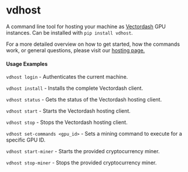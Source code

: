 # vdhost
A command line tool for hosting your machine as [Vectordash](http://vectordash.com) GPU instances. Can be installed with `pip install vdhost`.

For a more detailed overview on how to get started, how the commands work, or general questions, please visit our [hosting page.](https://vectordash.com.hosting)
#### Usage Examples

`vdhost login` - Authenticates the current machine.

`vdhost install` - Installs the complete Vectordash client.

`vdhost status` - Gets the status of the Vectordash hosting client.

`vdhost start` - Starts the Vectordash hosting client.

`vdhost stop` - Stops the Vectordash hosting client.

`vdhost set-commands <gpu_id>` - Sets a mining command to execute for a specific GPU ID.

`vdhost start-miner` - Starts the provided cryptocurrency miner.

`vdhost stop-miner` - Stops the provided cryptocurrency miner.
